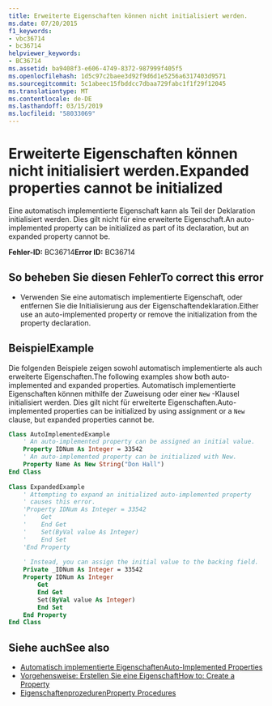 ```yaml
---
title: Erweiterte Eigenschaften können nicht initialisiert werden.
ms.date: 07/20/2015
f1_keywords:
- vbc36714
- bc36714
helpviewer_keywords:
- BC36714
ms.assetid: ba9408f3-e606-4749-8372-987999f405f5
ms.openlocfilehash: 1d5c97c2baee3d92f9d6d1e5256a6317403d9571
ms.sourcegitcommit: 5c1abeec15fbddcc7dbaa729fabc1f1f29f12045
ms.translationtype: MT
ms.contentlocale: de-DE
ms.lasthandoff: 03/15/2019
ms.locfileid: "58033069"
---
```

# <a name="expanded-properties-cannot-be-initialized"></a><span data-ttu-id="043d6-102">Erweiterte Eigenschaften können nicht initialisiert werden.</span><span class="sxs-lookup"><span data-stu-id="043d6-102">Expanded properties cannot be initialized</span></span>
<span data-ttu-id="043d6-103">Eine automatisch implementierte Eigenschaft kann als Teil der Deklaration initialisiert werden. Dies gilt nicht für eine erweiterte Eigenschaft.</span><span class="sxs-lookup"><span data-stu-id="043d6-103">An auto-implemented property can be initialized as part of its declaration, but an expanded property cannot be.</span></span>  
  
 <span data-ttu-id="043d6-104">**Fehler-ID:** BC36714</span><span class="sxs-lookup"><span data-stu-id="043d6-104">**Error ID:** BC36714</span></span>  
  
## <a name="to-correct-this-error"></a><span data-ttu-id="043d6-105">So beheben Sie diesen Fehler</span><span class="sxs-lookup"><span data-stu-id="043d6-105">To correct this error</span></span>  
  
-   <span data-ttu-id="043d6-106">Verwenden Sie eine automatisch implementierte Eigenschaft, oder entfernen Sie die Initialisierung aus der Eigenschaftendeklaration.</span><span class="sxs-lookup"><span data-stu-id="043d6-106">Either use an auto-implemented property or remove the initialization from the property declaration.</span></span>  
  
## <a name="example"></a><span data-ttu-id="043d6-107">Beispiel</span><span class="sxs-lookup"><span data-stu-id="043d6-107">Example</span></span>  
 <span data-ttu-id="043d6-108">Die folgenden Beispiele zeigen sowohl automatisch implementierte als auch erweiterte Eigenschaften.</span><span class="sxs-lookup"><span data-stu-id="043d6-108">The following examples show both auto-implemented and expanded properties.</span></span> <span data-ttu-id="043d6-109">Automatisch implementierte Eigenschaften können mithilfe der Zuweisung oder einer `New` -Klausel initialisiert werden. Dies gilt nicht für erweiterte Eigenschaften.</span><span class="sxs-lookup"><span data-stu-id="043d6-109">Auto-implemented properties can be initialized by using assignment or a `New` clause, but expanded properties cannot be.</span></span>  
  
```vb  
Class AutoImplementedExample  
    ' An auto-implemented property can be assigned an initial value.  
    Property IDNum As Integer = 33542  
    ' An auto-implemented property can be initialized with New.  
    Property Name As New String("Don Hall")  
End Class  
  
Class ExpandedExample  
    ' Attempting to expand an initialized auto-implemented property  
    ' causes this error.  
    'Property IDNum As Integer = 33542  
    '    Get  
    '    End Get  
    '    Set(ByVal value As Integer)  
    '    End Set  
    'End Property  
  
    ' Instead, you can assign the initial value to the backing field.  
    Private _IDNum As Integer = 33542  
    Property IDNum As Integer  
        Get  
        End Get  
        Set(ByVal value As Integer)  
        End Set  
    End Property  
End Class  
```  
  
## <a name="see-also"></a><span data-ttu-id="043d6-110">Siehe auch</span><span class="sxs-lookup"><span data-stu-id="043d6-110">See also</span></span>

- [<span data-ttu-id="043d6-111">Automatisch implementierte Eigenschaften</span><span class="sxs-lookup"><span data-stu-id="043d6-111">Auto-Implemented Properties</span></span>](../../visual-basic/programming-guide/language-features/procedures/auto-implemented-properties.md)
- [<span data-ttu-id="043d6-112">Vorgehensweise: Erstellen Sie eine Eigenschaft</span><span class="sxs-lookup"><span data-stu-id="043d6-112">How to: Create a Property</span></span>](../../visual-basic/programming-guide/language-features/procedures/how-to-create-a-property.md)
- [<span data-ttu-id="043d6-113">Eigenschaftenprozeduren</span><span class="sxs-lookup"><span data-stu-id="043d6-113">Property Procedures</span></span>](../../visual-basic/programming-guide/language-features/procedures/property-procedures.md)
